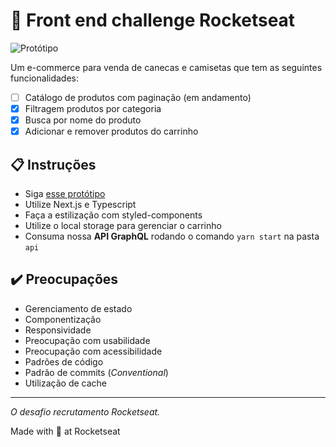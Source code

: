 # 🚀 Front end challenge Rocketseat

![Protótipo](https://storage.googleapis.com/xesque-dev/challenge-images/prototipo.png?42)

Um e-commerce para venda de canecas e camisetas que tem as seguintes funcionalidades:
- [ ] Catálogo de produtos com paginação (em andamento)
- [x] Filtragem produtos por categoria
- [x] Busca por nome do produto
- [x] Adicionar e remover produtos do carrinho

## 📋 Instruções

- Siga [esse protótipo](https://www.figma.com/file/rET9F2CeUEJdiVN7JRu993/E-commerce---capputeeno?node-id=680%3A6449)
- Utilize Next.js e Typescript
- Faça a estilização com styled-components
- Utilize o local storage para gerenciar o carrinho
- Consuma nossa **API GraphQL** rodando o comando `yarn start` na pasta `api`

## ✔️ Preocupações

- Gerenciamento de estado
- Componentização
- Responsividade
- Preocupação com usabilidade
- Preocupação com acessibilidade
- Padrões de código
- Padrão de commits (_Conventional_)
- Utilização de cache

---

_O desafio recrutamento Rocketseat._

Made with 💜 at Rocketseat

